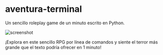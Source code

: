 # aventura-terminal
Un sencillo roleplay game de un minuto escrito en Python.

![screenshot](https://i.imgur.com/nyKTnqD.png)

¡Explora en este sencillo RPG por línea de comandos y siente el terror más grande que el texto podría ofrecer en 1 minuto!
